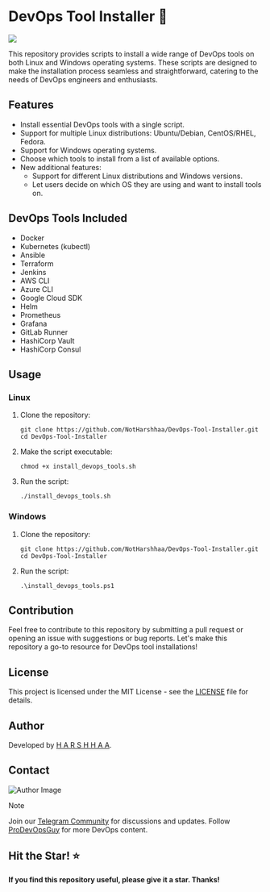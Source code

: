 # DevOps Tool Installer 🚀

![](https://imgur.com/my87pMG.png)

This repository provides scripts to install a wide range of DevOps tools on both Linux and Windows operating systems. These scripts are designed to make the installation process seamless and straightforward, catering to the needs of DevOps engineers and enthusiasts.

## Features

- Install essential DevOps tools with a single script.
- Support for multiple Linux distributions: Ubuntu/Debian, CentOS/RHEL, Fedora.
- Support for Windows operating systems.
- Choose which tools to install from a list of available options.
- New additional features:
  - Support for different Linux distributions and Windows versions.
  - Let users decide on which OS they are using and want to install tools on.

## DevOps Tools Included

- Docker
- Kubernetes (kubectl)
- Ansible
- Terraform
- Jenkins
- AWS CLI
- Azure CLI
- Google Cloud SDK
- Helm
- Prometheus
- Grafana
- GitLab Runner
- HashiCorp Vault
- HashiCorp Consul

## Usage

### Linux

1. Clone the repository:

    ```
    git clone https://github.com/NotHarshhaa/DevOps-Tool-Installer.git
    cd DevOps-Tool-Installer
    ```

2. Make the script executable:

    ```
    chmod +x install_devops_tools.sh
    ```

3. Run the script:

    ```
    ./install_devops_tools.sh
    ```

### Windows

1. Clone the repository:

    ```
    git clone https://github.com/NotHarshhaa/DevOps-Tool-Installer.git
    cd DevOps-Tool-Installer
    ```

2. Run the script:

    ```
    .\install_devops_tools.ps1
    ```

## Contribution

Feel free to contribute to this repository by submitting a pull request or opening an issue with suggestions or bug reports. Let's make this repository a go-to resource for DevOps tool installations!

## License

This project is licensed under the MIT License - see the [LICENSE](LICENSE) file for details.

## Author

Developed by [H A R S H H A A](https://github.com/NotHarshhaa).

## Contact

![Author Image](https://imgur.com/2j6Aoyl.png)

> [!Note]
> Join our [Telegram Community](https://t.me/prodevopsguy) for discussions and updates. Follow [ProDevOpsGuy](https://github.com/NotHarshhaa) for more DevOps content.

## Hit the Star! ⭐

**If you find this repository useful, please give it a star. Thanks!**
